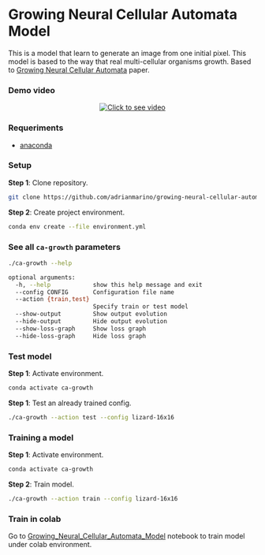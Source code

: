 #  Growing Neural Cellular Automata Model

This is a model that learn to generate an image from one initial pixel. This model is based to the way that real multi-cellular organisms growth. Based to [Growing Neural Cellular Automata](https://distill.pub/2020/growing-ca) paper.


### Demo video

<p align="center">
    <a href="http://www.youtube.com/watch?v=lqLZOWkb81Q" target="_tab"/>
    <img src="http://img.youtube.com/vi/lqLZOWkb81Q/0.jpg" 
        title="Click to see video" 
        alt="Click to see video"/>
    </a>
</p>


### Requeriments

* [anaconda](https://www.anaconda.com/download/#linux)

### Setup

**Step 1**: Clone repository.

```bash
git clone https://github.com/adrianmarino/growing-neural-cellular-automata.git
```

**Step 2**: Create project environment.

```bash
conda env create --file environment.yml
```

### See all `ca-growth` parameters

```bash
./ca-growth --help

optional arguments:
  -h, --help            show this help message and exit
  --config CONFIG       Configuration file name
  --action {train,test}
                        Specify train or test model
  --show-output         Show output evolution
  --hide-output         Hide output evolution
  --show-loss-graph     Show loss graph
  --hide-loss-graph     Hide loss graph
```

### Test model

**Step 1**: Activate environment.

```bash
conda activate ca-growth
```

**Step 1**: Test an already trained config.

```bash
./ca-growth --action test --config lizard-16x16
```

### Training a model

**Step 1**: Activate environment.

```bash
conda activate ca-growth
```

**Step 2**: Train model.

```bash
./ca-growth --action train --config lizard-16x16
```

### Train in colab

Go to [Growing_Neural_Cellular_Automata_Model](Growing_Neural_Cellular_Automata_Model.ipynb) notebook to train model under colab environment.


